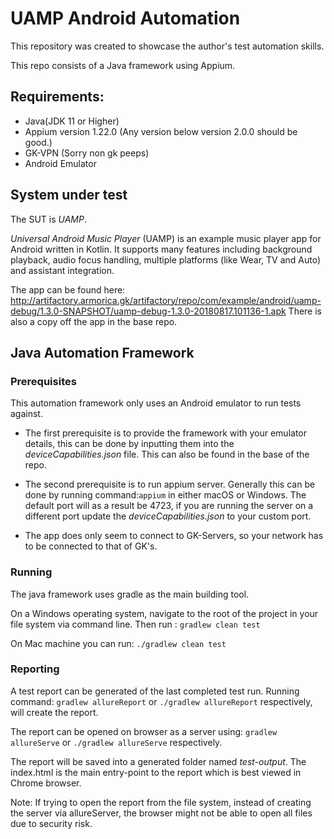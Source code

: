 # UAMP Android Automation

This repository was created to showcase the author's test automation skills.

This repo consists of a Java framework using Appium.

## Requirements:

- Java(JDK 11 or Higher)
- Appium version 1.22.0 (Any version below version 2.0.0 should be good.)
- GK-VPN (Sorry non gk peeps)
- Android Emulator

## System under test

The SUT is _UAMP_.

_Universal Android Music Player_ (UAMP) is an example music player app for Android written in Kotlin. It supports many
features including background playback, audio focus handling, multiple platforms (like Wear, TV and Auto) and assistant
integration.

The app can be found
here: http://artifactory.armorica.gk/artifactory/repo/com/example/android/uamp-debug/1.3.0-SNAPSHOT/uamp-debug-1.3.0-20180817.101136-1.apk
There is also a copy off the app in the base repo.

## Java Automation Framework

### Prerequisites

This automation framework only uses an Android emulator to run tests against.

- The first prerequisite is to provide the framework with your emulator details, this can be done by inputting them into
  the _deviceCapabilities.json_ file. This can also be found in the base of the repo.

- The second prerequisite is to run appium server. Generally this can be done by running command:`appium` in either
  macOS or Windows. The default port will as a result be 4723, if you are running the server on a different port update
  the _deviceCapabilities.json_ to your custom port.

- The app does only seem to connect to GK-Servers, so your network has to be connected to that of GK's.

### Running

The java framework uses gradle as the main building tool.

On a Windows operating system, navigate to the root of the project in your file system via command line.
Then run :
`gradlew clean test`

On Mac machine you can run:
`./gradlew clean test`

### Reporting

A test report can be generated of the last completed test run. Running command:
`gradlew allureReport` or `./gradlew allureReport` respectively, will create the report.

The report can be opened on browser as a server using: `gradlew allureServe` or `./gradlew allureServe` respectively.

The report will be saved into a generated folder named _test-output_. The
index.html is the main entry-point to the report which is best viewed in Chrome browser.

Note: If trying to open the report from the file system, instead of creating the server via allureServer, the browser
might not be able to open all files due to security risk.